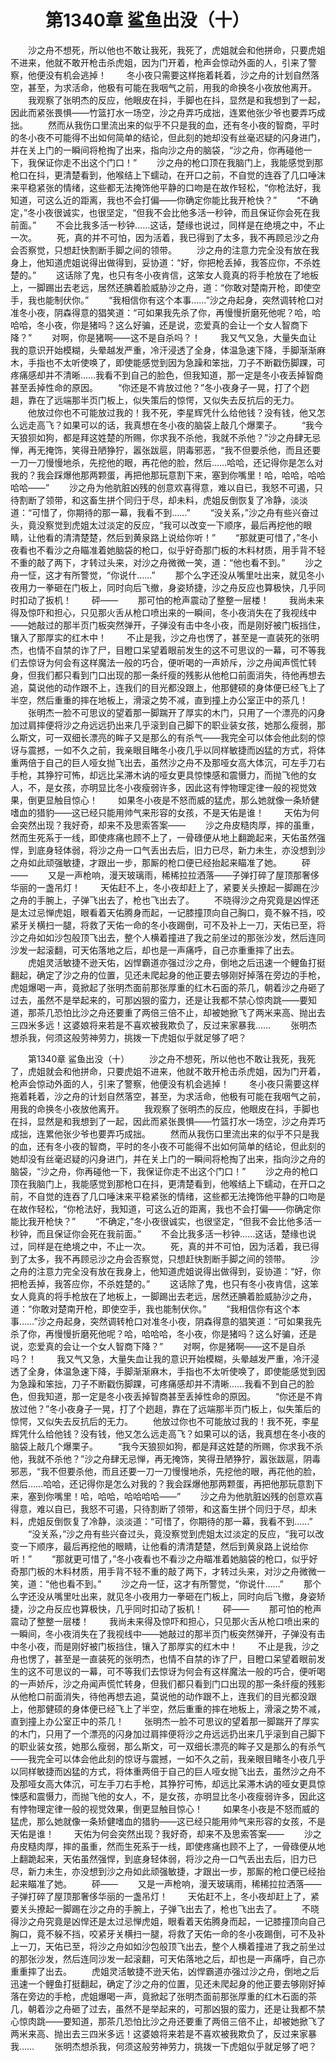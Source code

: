 # 　　第1340章 鲨鱼出没（十）
　　沙之舟不想死，所以他也不敢让我死，我死了，虎姐就会和他拼命，只要虎姐不进来，他就不敢开枪击杀虎姐，因为门开着，枪声会惊动外面的人，引来了警察，他便没有机会逃掉！
　　冬小夜只需要这样拖着耗着，沙之舟的计划自然落空，甚至，为求活命，他极有可能在我咽气之前，用我的命换冬小夜放他离开。
　　我观察了张明杰的反应，他眼皮在抖，手脚也在抖，显然是和我想到了一起，因此而紧张畏惧——竹篮打水一场空，沙之舟弄巧成拙，连累他张少爷也要弄巧成拙。
　　然而从我伤口里流出来的似乎不只是我的血，还有冬小夜的智商，平时的冬小夜不可能得不出如何简单的结论，但此刻的她却没有丝毫迟疑的闪身进门，并在关上门的一瞬间将枪掏了出来，指向沙之舟的脑袋，“沙之舟，你再碰他一下，我保证你走不出这个门口！”
　　沙之舟的枪口顶在我脑门上，我能感觉到那枪口在抖，更清楚看到，他喉结上下蠕动，在开口之前，不自觉的连吞了几口唾沫来平稳紧张的情绪，这些都无法掩饰他平静的口吻是在故作轻松，“你枪法好，我知道，可这么近的距离，我也不会打偏——你确定你能比我开枪快？”
　　“不确定，”冬小夜很诚实，也很坚定，“但我不会比他多活一秒钟，而且保证你会死在我前面。”
　　不会比我多活一秒钟……这话，楚缘也说过，同样是在绝境之中，不止一次。
　　死，真的并不可怕，因为活着，我已得到了太多，我不再顾忌沙之舟会否察觉，只想赶快割断手脚之间的领带。
　　沙之舟的注意力完全没有放在我身上，他知道虎姐说得出做得到，妥协道：“好，你把枪丢掉，我答应你，不杀姓楚的。”
　　这话除了鬼，也只有冬小夜肯信，这笨女人竟真的将手枪放在了地板上，一脚踢出去老远，居然还腆着脸威胁沙之舟，道：“你敢对楚南开枪，即使空手，我也能制伏你。”
　　“我相信你有这个本事……”沙之舟起身，突然调转枪口对准冬小夜，阴森得意的猖笑道：“可如果我先杀了你，再慢慢折磨死他呢？哈，哈哈哈，冬小夜，你是猪吗？这么好骗，还是说，恋爱真的会让一个女人智商下降？”
　　对啊，你是猪啊——这不是自杀吗？！
　　我又气又急，大量失血让我的意识开始模糊，头晕越发严重，冷汗浸透了全身，体温急速下降，手脚渐渐麻木，手指也不太听使唤了，即使能感觉到因为急躁和笨拙，刀子不断戳伤脚踝，可疼痛感却并不清晰……我看不到自己的脸色，但我知道，那一定是冬小夜丢掉智商甚至丢掉性命的原因。
　　“你还是不肯放过他？”冬小夜身子一晃，打了个趔趄，靠在了远端那半页门板上，似失策后的惊愕，又似失去反抗后的无力。
　　他放过你也不可能放过我的！我不死，李星辉凭什么给他钱？没有钱，他又怎么远走高飞？如果可以的话，我真想在冬小夜的脑袋上敲几个爆栗子。
　　“我今天狼狈如狗，都是拜这姓楚的所赐，你求我不杀他，我就不杀他？”沙之舟肆无忌惮，再无掩饰，笑得丑陋狰狞，嚣张跋扈，阴毒邪恶，“我不但要杀他，而且还要一刀一刀慢慢地杀，先挖他的眼，再花他的脸，然后……哈哈，还记得你是怎么对我的？我会踩爆他那两颗蛋，再把他那玩意割下来，塞到你嘴里！哈，哈哈，哈哈哈哈——”
　　沙之舟为他肮脏凶残的创意欢喜得意，难以自已，我怒不可遏，只待割断了领带，和这畜生拼个同归于尽，却未料，虎姐反倒恢复了冷静，淡淡道：“可惜了，你期待的那一幕，我看不到……”
　　“没关系，”沙之舟有些兴奋过头，竟没察觉到虎姐太过淡定的反应，“我可以改变一下顺序，最后再挖他的眼睛，让他看的清清楚楚，然后到黄泉路上说给你听！”
　　“那就更可惜了，”冬小夜看也不看沙之舟瞄准着她脑袋的枪口，似乎好奇那门板的木料材质，用手背不轻不重的敲了两下，才转过头来，对沙之舟微微一笑，道：“他也看不到。”
　　沙之舟一怔，这才有所警觉，“你说什……”
　　那个么字还没从嘴里吐出来，就见冬小夜用力一拳砸在门板上，同时向后飞撤，身姿矫捷，沙之舟反应也算极快，几乎同时扣动了扳机！
　　砰——
　　那可怕的枪声震动了整整一层楼！
　　我尚未来得及惊吓和担心，只见那火舌从枪口喷出来的一瞬间，冬小夜消失在了我视线中——她敲过的那半页门板突然弹开，子弹没有击中冬小夜，而是刚好被门板挡住，镶入了那厚实的红木中！
　　不止是我，沙之舟也愣了，甚至是一直装死的张明杰，也情不自禁的诈了尸，目瞪口呆望着眼前发生的这不可思议的一幕，可不等我们去惊讶为何会有这样魔法一般的巧合，便听喝的一声娇斥，沙之舟闻声慌忙转身，但我们都只看到门口出现的那一条纤瘦的残影从他枪口前面消失，待他再想去追，莫说他的动作跟不上，连我们的目光都没跟上，他那健硕的身体便已经飞上了半空，然后重重的摔在地板上，滑滚之势不减，直到撞上办公室正中的茶几！
　　张明杰一脸不可思议的望着那一脚踹开了厚实的木门，只用了一个漂亮的闪身加过肩摔便将沙之舟远远扔出来几乎滚到自己脚下的职业装女孩，她那么瘦弱，那么斯文，可一双细长漂亮的眸子又是那么的有杀气——我完全可以体会他此刻的惊讶与震撼，一如不久之前，我亲眼目睹冬小夜几乎以同样敏捷而凶猛的方式，将体重两倍于自己的巨人哑女抛飞出去，虽然沙之舟不及那哑女高大体沉，可左手刀右手枪，其狰狞可怖，却远比呆滞木讷的哑女更具惊悚感和震慑力，而抛飞他的女人，不，是女孩，亦明显比冬小夜瘦弱许多，因此这有悖物理定律一般的视觉效果，倒更显触目惊心！
　　如果冬小夜是不怒而威的猛虎，那么她就像一条矫健嗜血的猎豹——这已经只能用帅气来形容的女孩，不是天佑是谁！
　　天佑为何会突然出现？我好奇，却来不及思索答案——
　　沙之舟皮糙肉厚，摔的虽重，然而生死系于一线，即使疼痛也顾不上了，一骨碌便从地上翻跪起来，天佑虽然强悍，到底身轻体弱，将沙之舟一口气丢出去后，旧力已尽，新力未生，亦没想到沙之舟如此顽强敏捷，才跟出一步，那厮的枪口便已经抬起来瞄准了她。
　　砰——
　　又是一声枪响，漫天玻璃雨，稀稀拉拉洒落——子弹打碎了屋顶那奢侈华丽的一盏吊灯！
　　天佑赶不上，冬小夜却赶上了，紧要关头撩起一脚踢在沙之舟的手腕上，子弹飞出去了，枪也飞出去了。
　　不晓得沙之舟究竟是凶悍还是太过忌惮虎姐，眼看着天佑腾身而起，一记膝撞顶向自己胸口，竟不躲不挡，咬紧牙关横扫一腿，将救了天佑一命的冬小夜踢倒，可不及补上一刀，天佑已至，将沙之舟如如沙包般顶飞出去，整个人横着撞进了我之前坐过的那张沙发，然后连同沙发一起滚翻，可天佑落地之后，却也是一声痛呼，自己亦重重摔了出去。
　　虎姐灵活敏捷不逊天佑，凶悍霸道亦强过沙之舟，倒地之后迅速一个鲤鱼打挺翻起，确定了沙之舟的位置，见还未爬起身的他正要去够刚好掉落在旁边的手枪，虎姐爆喝一声，竟掀起了张明杰面前那张厚重的红木石面的茶几，朝着沙之舟砸了过去，虽然不是举起来的，可那凶狠的蛮力，还是让我都不禁心惊肉跳——要知道，那茶几恐怕比沙之舟还要重了两倍三倍不止，却被她掀飞了两米来高、抛出去三四米多远！这婆娘将来若是不喜欢被我欺负了，反过来家暴我……
　　张明杰想杀我，何须这般劳神劳力，挑拨一下虎姐似乎就足够了吧？

　　第1340章 鲨鱼出没（十）
　　沙之舟不想死，所以他也不敢让我死，我死了，虎姐就会和他拼命，只要虎姐不进来，他就不敢开枪击杀虎姐，因为门开着，枪声会惊动外面的人，引来了警察，他便没有机会逃掉！
　　冬小夜只需要这样拖着耗着，沙之舟的计划自然落空，甚至，为求活命，他极有可能在我咽气之前，用我的命换冬小夜放他离开。
　　我观察了张明杰的反应，他眼皮在抖，手脚也在抖，显然是和我想到了一起，因此而紧张畏惧——竹篮打水一场空，沙之舟弄巧成拙，连累他张少爷也要弄巧成拙。
　　然而从我伤口里流出来的似乎不只是我的血，还有冬小夜的智商，平时的冬小夜不可能得不出如何简单的结论，但此刻的她却没有丝毫迟疑的闪身进门，并在关上门的一瞬间将枪掏了出来，指向沙之舟的脑袋，“沙之舟，你再碰他一下，我保证你走不出这个门口！”
　　沙之舟的枪口顶在我脑门上，我能感觉到那枪口在抖，更清楚看到，他喉结上下蠕动，在开口之前，不自觉的连吞了几口唾沫来平稳紧张的情绪，这些都无法掩饰他平静的口吻是在故作轻松，“你枪法好，我知道，可这么近的距离，我也不会打偏——你确定你能比我开枪快？”
　　“不确定，”冬小夜很诚实，也很坚定，“但我不会比他多活一秒钟，而且保证你会死在我前面。”
　　不会比我多活一秒钟……这话，楚缘也说过，同样是在绝境之中，不止一次。
　　死，真的并不可怕，因为活着，我已得到了太多，我不再顾忌沙之舟会否察觉，只想赶快割断手脚之间的领带。
　　沙之舟的注意力完全没有放在我身上，他知道虎姐说得出做得到，妥协道：“好，你把枪丢掉，我答应你，不杀姓楚的。”
　　这话除了鬼，也只有冬小夜肯信，这笨女人竟真的将手枪放在了地板上，一脚踢出去老远，居然还腆着脸威胁沙之舟，道：“你敢对楚南开枪，即使空手，我也能制伏你。”
　　“我相信你有这个本事……”沙之舟起身，突然调转枪口对准冬小夜，阴森得意的猖笑道：“可如果我先杀了你，再慢慢折磨死他呢？哈，哈哈哈，冬小夜，你是猪吗？这么好骗，还是说，恋爱真的会让一个女人智商下降？”
　　对啊，你是猪啊——这不是自杀吗？！
　　我又气又急，大量失血让我的意识开始模糊，头晕越发严重，冷汗浸透了全身，体温急速下降，手脚渐渐麻木，手指也不太听使唤了，即使能感觉到因为急躁和笨拙，刀子不断戳伤脚踝，可疼痛感却并不清晰……我看不到自己的脸色，但我知道，那一定是冬小夜丢掉智商甚至丢掉性命的原因。
　　“你还是不肯放过他？”冬小夜身子一晃，打了个趔趄，靠在了远端那半页门板上，似失策后的惊愕，又似失去反抗后的无力。
　　他放过你也不可能放过我的！我不死，李星辉凭什么给他钱？没有钱，他又怎么远走高飞？如果可以的话，我真想在冬小夜的脑袋上敲几个爆栗子。
　　“我今天狼狈如狗，都是拜这姓楚的所赐，你求我不杀他，我就不杀他？”沙之舟肆无忌惮，再无掩饰，笑得丑陋狰狞，嚣张跋扈，阴毒邪恶，“我不但要杀他，而且还要一刀一刀慢慢地杀，先挖他的眼，再花他的脸，然后……哈哈，还记得你是怎么对我的？我会踩爆他那两颗蛋，再把他那玩意割下来，塞到你嘴里！哈，哈哈，哈哈哈哈——”
　　沙之舟为他肮脏凶残的创意欢喜得意，难以自已，我怒不可遏，只待割断了领带，和这畜生拼个同归于尽，却未料，虎姐反倒恢复了冷静，淡淡道：“可惜了，你期待的那一幕，我看不到……”
　　“没关系，”沙之舟有些兴奋过头，竟没察觉到虎姐太过淡定的反应，“我可以改变一下顺序，最后再挖他的眼睛，让他看的清清楚楚，然后到黄泉路上说给你听！”
　　“那就更可惜了，”冬小夜看也不看沙之舟瞄准着她脑袋的枪口，似乎好奇那门板的木料材质，用手背不轻不重的敲了两下，才转过头来，对沙之舟微微一笑，道：“他也看不到。”
　　沙之舟一怔，这才有所警觉，“你说什……”
　　那个么字还没从嘴里吐出来，就见冬小夜用力一拳砸在门板上，同时向后飞撤，身姿矫捷，沙之舟反应也算极快，几乎同时扣动了扳机！
　　砰——
　　那可怕的枪声震动了整整一层楼！
　　我尚未来得及惊吓和担心，只见那火舌从枪口喷出来的一瞬间，冬小夜消失在了我视线中——她敲过的那半页门板突然弹开，子弹没有击中冬小夜，而是刚好被门板挡住，镶入了那厚实的红木中！
　　不止是我，沙之舟也愣了，甚至是一直装死的张明杰，也情不自禁的诈了尸，目瞪口呆望着眼前发生的这不可思议的一幕，可不等我们去惊讶为何会有这样魔法一般的巧合，便听喝的一声娇斥，沙之舟闻声慌忙转身，但我们都只看到门口出现的那一条纤瘦的残影从他枪口前面消失，待他再想去追，莫说他的动作跟不上，连我们的目光都没跟上，他那健硕的身体便已经飞上了半空，然后重重的摔在地板上，滑滚之势不减，直到撞上办公室正中的茶几！
　　张明杰一脸不可思议的望着那一脚踹开了厚实的木门，只用了一个漂亮的闪身加过肩摔便将沙之舟远远扔出来几乎滚到自己脚下的职业装女孩，她那么瘦弱，那么斯文，可一双细长漂亮的眸子又是那么的有杀气——我完全可以体会他此刻的惊讶与震撼，一如不久之前，我亲眼目睹冬小夜几乎以同样敏捷而凶猛的方式，将体重两倍于自己的巨人哑女抛飞出去，虽然沙之舟不及那哑女高大体沉，可左手刀右手枪，其狰狞可怖，却远比呆滞木讷的哑女更具惊悚感和震慑力，而抛飞他的女人，不，是女孩，亦明显比冬小夜瘦弱许多，因此这有悖物理定律一般的视觉效果，倒更显触目惊心！
　　如果冬小夜是不怒而威的猛虎，那么她就像一条矫健嗜血的猎豹——这已经只能用帅气来形容的女孩，不是天佑是谁！
　　天佑为何会突然出现？我好奇，却来不及思索答案——
　　沙之舟皮糙肉厚，摔的虽重，然而生死系于一线，即使疼痛也顾不上了，一骨碌便从地上翻跪起来，天佑虽然强悍，到底身轻体弱，将沙之舟一口气丢出去后，旧力已尽，新力未生，亦没想到沙之舟如此顽强敏捷，才跟出一步，那厮的枪口便已经抬起来瞄准了她。
　　砰——
　　又是一声枪响，漫天玻璃雨，稀稀拉拉洒落——子弹打碎了屋顶那奢侈华丽的一盏吊灯！
　　天佑赶不上，冬小夜却赶上了，紧要关头撩起一脚踢在沙之舟的手腕上，子弹飞出去了，枪也飞出去了。
　　不晓得沙之舟究竟是凶悍还是太过忌惮虎姐，眼看着天佑腾身而起，一记膝撞顶向自己胸口，竟不躲不挡，咬紧牙关横扫一腿，将救了天佑一命的冬小夜踢倒，可不及补上一刀，天佑已至，将沙之舟如如沙包般顶飞出去，整个人横着撞进了我之前坐过的那张沙发，然后连同沙发一起滚翻，可天佑落地之后，却也是一声痛呼，自己亦重重摔了出去。
　　虎姐灵活敏捷不逊天佑，凶悍霸道亦强过沙之舟，倒地之后迅速一个鲤鱼打挺翻起，确定了沙之舟的位置，见还未爬起身的他正要去够刚好掉落在旁边的手枪，虎姐爆喝一声，竟掀起了张明杰面前那张厚重的红木石面的茶几，朝着沙之舟砸了过去，虽然不是举起来的，可那凶狠的蛮力，还是让我都不禁心惊肉跳——要知道，那茶几恐怕比沙之舟还要重了两倍三倍不止，却被她掀飞了两米来高、抛出去三四米多远！这婆娘将来若是不喜欢被我欺负了，反过来家暴我……
　　张明杰想杀我，何须这般劳神劳力，挑拨一下虎姐似乎就足够了吧？
